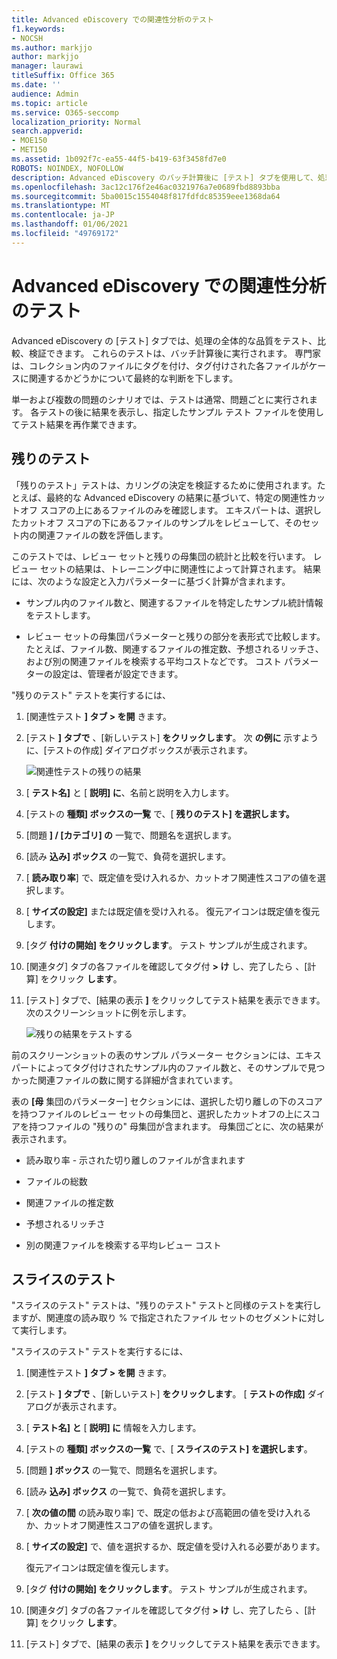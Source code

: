 ```yaml
---
title: Advanced eDiscovery での関連性分析のテスト
f1.keywords:
- NOCSH
ms.author: markjjo
author: markjjo
manager: laurawi
titleSuffix: Office 365
ms.date: ''
audience: Admin
ms.topic: article
ms.service: O365-seccomp
localization_priority: Normal
search.appverid:
- MOE150
- MET150
ms.assetid: 1b092f7c-ea55-44f5-b419-63f3458fd7e0
ROBOTS: NOINDEX, NOFOLLOW
description: Advanced eDiscovery のバッチ計算後に [テスト] タブを使用して、処理の全体的な品質をテスト、比較、検証する方法について説明します。
ms.openlocfilehash: 3ac12c176f2e46ac0321976a7e0689fbd8893bba
ms.sourcegitcommit: 5ba0015c1554048f817fdfdc85359eee1368da64
ms.translationtype: MT
ms.contentlocale: ja-JP
ms.lasthandoff: 01/06/2021
ms.locfileid: "49769172"
---
```

# <a name="test-relevance-analysis-in-advanced-ediscovery"></a>Advanced eDiscovery での関連性分析のテスト
  
Advanced eDiscovery の [テスト] タブでは、処理の全体的な品質をテスト、比較、検証できます。 これらのテストは、バッチ計算後に実行されます。 専門家は、コレクション内のファイルにタグを付け、タグ付けされた各ファイルがケースに関連するかどうかについて最終的な判断を下します。
  
単一および複数の問題のシナリオでは、テストは通常、問題ごとに実行されます。 各テストの後に結果を表示し、指定したサンプル テスト ファイルを使用してテスト結果を再作業できます。
  
## <a name="testing-the-rest"></a>残りのテスト

「残りのテスト」テストは、カリングの決定を検証するために使用されます。たとえば、最終的な Advanced eDiscovery の結果に基づいて、特定の関連性カットオフ スコアの上にあるファイルのみを確認します。 エキスパートは、選択したカットオフ スコアの下にあるファイルのサンプルをレビューして、そのセット内の関連ファイルの数を評価します。
  
このテストでは、レビュー セットと残りの母集団の統計と比較を行います。 レビュー セットの結果は、トレーニング中に関連性によって計算されます。 結果には、次のような設定と入力パラメーターに基づく計算が含まれます。
  
- サンプル内のファイル数と、関連するファイルを特定したサンプル統計情報をテストします。

- レビュー セットの母集団パラメーターと残りの部分を表形式で比較します。たとえば、ファイル数、関連するファイルの推定数、予想されるリッチさ、および別の関連ファイルを検索する平均コストなどです。 コスト パラメーターの設定は、管理者が設定できます。

"残りのテスト" テストを実行するには、

1. [関連性テスト **] タブ \> を開** きます。

2. [テスト **] タブで** 、[新しいテスト] **をクリックします**。 次 **の例に** 示すように、[テストの作成] ダイアログボックスが表示されます。

    ![関連性テストの残りの結果](../media/46e6898a-f929-4fd0-88d9-6f91d04b6ce2.png)
  
3. [ **テスト名]** と [ **説明] に**、名前と説明を入力します。

4. [テストの **種類] ボックスの一覧** で、[ **残りのテスト] を選択します。**

5. [問題 **] / [カテゴリ] の** 一覧で、問題名を選択します。

6. [読み **込み] ボックス** の一覧で、負荷を選択します。 

7. [ **読み取り率**] で、既定値を受け入れるか、カットオフ関連性スコアの値を選択します。 

8. [ **サイズの設定]** または既定値を受け入れる。 復元アイコンは既定値を復元します。

9. [タグ **付けの開始] をクリックします**。 テスト サンプルが生成されます。

10. [関連タグ] タブの各ファイルを確認してタグ付 **\> け** し、完了したら 、[計算] をクリック **します**。

11. [テスト] タブで、[結果の表示 **]** をクリックしてテスト結果を表示できます。 次のスクリーンショットに例を示します。

    ![残りの結果をテストする](../media/b95744a9-047d-4c29-992d-04fa7e58e58a.png)
  
前のスクリーンショットの表のサンプル パラメーター セクションには、エキスパートによってタグ付けされたサンプル内のファイル数と、そのサンプルで見つかった関連ファイルの数に関する詳細が含まれています。
  
表の **[母** 集団のパラメーター] セクションには、選択した切り離しの下のスコアを持つファイルのレビュー セットの母集団と、選択したカットオフの上にスコアを持つファイルの "残りの" 母集団が含まれます。 母集団ごとに、次の結果が表示されます。
  
- 読み取り率 - 示された切り離しのファイルが含まれます

- ファイルの総数

- 関連ファイルの推定数

- 予想されるリッチさ

- 別の関連ファイルを検索する平均レビュー コスト

## <a name="testing-the-slice"></a>スライスのテスト

"スライスのテスト" テストは、"残りのテスト" テストと同様のテストを実行しますが、関連度の読み取り % で指定されたファイル セットのセグメントに対して実行します。

"スライスのテスト" テストを実行するには、
  
1. [関連性テスト **] タブ \> を開** きます。

2. [テスト **] タブで** 、[新しいテスト] **をクリックします**。 [ **テストの作成]** ダイアログが表示されます。

3. [ **テスト名] と** [ **説明] に** 情報を入力します。

4. [テストの **種類] ボックスの一覧** で、[ **スライスのテスト] を選択します**。

5. [問題 **] ボックス** の一覧で、問題名を選択します。

6. [読み **込み] ボックス** の一覧で、負荷を選択します。

7. [ **次の値の間** の読み取り率] で、既定の低および高範囲の値を受け入れるか、カットオフ関連性スコアの値を選択します。

8. [ **サイズの設定]** で、値を選択するか、既定値を受け入れる必要があります。

    復元アイコンは既定値を復元します。

9. [タグ **付けの開始] をクリックします**。 テスト サンプルが生成されます。

10. [関連タグ] タブの各ファイルを確認してタグ付 **\> け** し、完了したら 、[計算] をクリック **します**。

11. [テスト] タブで、[結果の表示 **]** をクリックしてテスト結果を表示できます。
